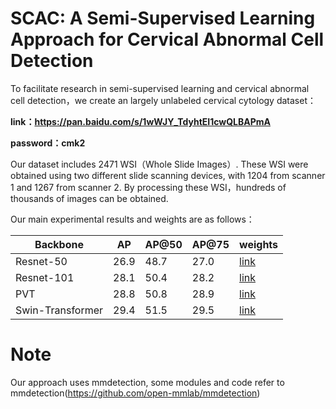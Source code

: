 # SCAC: A Semi-Supervised Learning Approach for Cervical Abnormal Cell Detection 

To facilitate research in semi-supervised learning and cervical abnormal cell detection，we create an largely unlabeled cervical cytology dataset：  

**link：https://pan.baidu.com/s/1wWJY_TdyhtEI1cwQLBAPmA** 

**password：cmk2**

Our dataset includes 2471 WSI（Whole Slide Images）. These WSI were obtained using two different slide scanning devices, with 1204 from scanner 1 and 1267 from scanner 2.
By processing these WSI，hundreds of thousands of images can be obtained. 


Our main experimental results and weights are as follows：

|   Backbone | AP | AP@50 | AP@75 | weights |
| ------- | ------- | ------- | ------- | ------- |
| Resnet-50 | 26.9 |  48.7 |  27.0  |[link](https://pan.baidu.com/s/1PKfM1atP_n_KuLkPam3Slw?pwd=1111)   |
| Resnet-101 | 28.1 |  50.4 |  28.2  | [link](https://pan.baidu.com/s/1otrr1pqPeXWXxE1wEJphlQ?pwd=1111)  |
| PVT  | 28.8 |  50.8  |  28.9 |[link](https://pan.baidu.com/s/1rK4i7BOXsL8GAAl6SMK0vA?pwd=1111)  |
| Swin-Transformer | 29.4 |  51.5  |  29.5  | [link](https://pan.baidu.com/s/1VUV4mpZasWv0SKR5XJheAw?pwd=1111)   |

# Note
Our approach uses mmdetection, some modules and code refer to mmdetection(https://github.com/open-mmlab/mmdetection)
